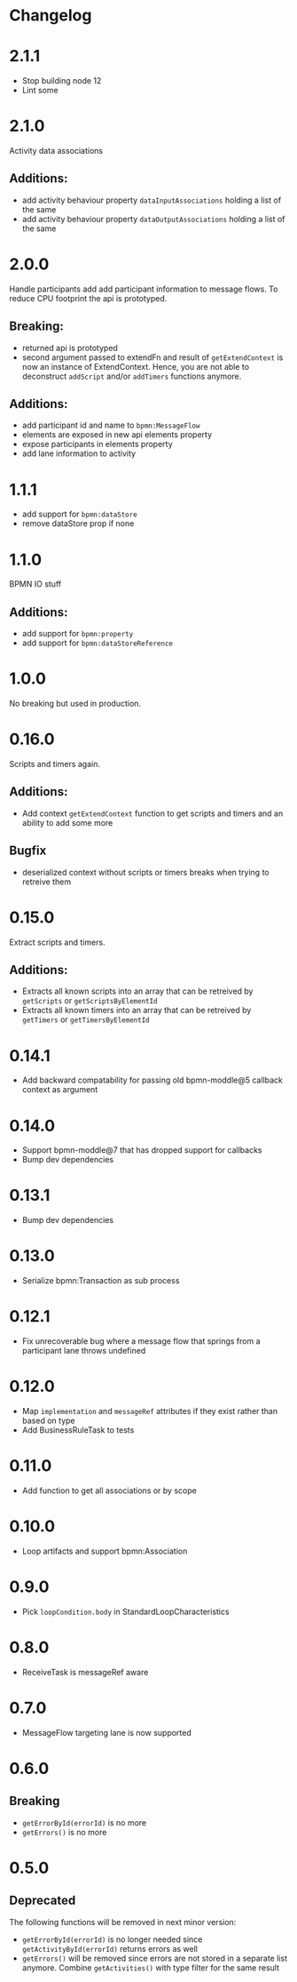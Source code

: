 Changelog
=========

# 2.1.1

- Stop building node 12
- Lint some

# 2.1.0

Activity data associations

## Additions:
- add activity behaviour property `dataInputAssociations` holding a list of the same
- add activity behaviour property `dataOutputAssociations` holding a list of the same

# 2.0.0

Handle participants add add participant information to message flows. To reduce CPU footprint the api is prototyped.

## Breaking:
- returned api is prototyped
- second argument passed to extendFn and result of `getExtendContext` is now an instance of ExtendContext. Hence, you are not able to deconstruct `addScript` and/or `addTimers` functions anymore.

## Additions:
- add participant id and name to `bpmn:MessageFlow`
- elements are exposed in new api elements property
- expose participants in elements property
- add lane information to activity

# 1.1.1

- add support for `bpmn:dataStore`
- remove dataStore prop if none

# 1.1.0

BPMN IO stuff

## Additions:
- add support for `bpmn:property`
- add support for `bpmn:dataStoreReference`

# 1.0.0

No breaking but used in production.

# 0.16.0

Scripts and timers again.

## Additions:
- Add context `getExtendContext` function to get scripts and timers and an ability to add some more

## Bugfix
- deserialized context without scripts or timers breaks when trying to retreive them

# 0.15.0

Extract scripts and timers.

## Additions:
- Extracts all known scripts into an array that can be retreived by `getScripts` or `getScriptsByElementId`
- Extracts all known timers into an array that can be retreived by `getTimers` or `getTimersByElementId`

# 0.14.1

- Add backward compatability for passing old bpmn-moddle@5 callback context as argument

# 0.14.0

- Support bpmn-moddle@7 that has dropped support for callbacks
- Bump dev dependencies

# 0.13.1

- Bump dev dependencies

# 0.13.0

- Serialize bpmn:Transaction as sub process

# 0.12.1

- Fix unrecoverable bug where a message flow that springs from a participant lane throws undefined

# 0.12.0

- Map `implementation` and `messageRef` attributes if they exist rather than based on type
- Add BusinessRuleTask to tests

# 0.11.0

- Add function to get all associations or by scope

# 0.10.0

- Loop artifacts and support bpmn:Association

# 0.9.0

- Pick `loopCondition.body` in StandardLoopCharacteristics

# 0.8.0

- ReceiveTask is messageRef aware

# 0.7.0

- MessageFlow targeting lane is now supported

# 0.6.0

## Breaking
- `getErrorById(errorId)` is no more
- `getErrors()` is no more

# 0.5.0

## Deprecated
The following functions will be removed in next minor version:

- `getErrorById(errorId)` is no longer needed since `getActivityById(errorId)` returns errors as well
- `getErrors()` will be removed since errors are not stored in a separate list anymore. Combine `getActivities()` with type filter for the same result
